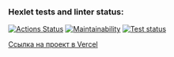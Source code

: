 ### Hexlet tests and linter status:

[![Actions Status](https://github.com/NoimanUsA/frontend-project-lvl3/workflows/hexlet-check/badge.svg)](https://github.com/NoimanUsA/frontend-project-lvl3/actions)
[![Maintainability](https://api.codeclimate.com/v1/badges/f94f92cb88edad412de0/maintainability)](https://codeclimate.com/github/NoimanUsA/frontend-project-lvl3/maintainability)
[![Test status](https://github.com/NoimanUsA/frontend-project-lvl3/workflows/Main/badge.svg)](https://github.com/NoimanUsA/frontend-project-lvl3/actions)



[Ссылка на проект в Vercel](https://rss-aggregator-lime.vercel.app)
